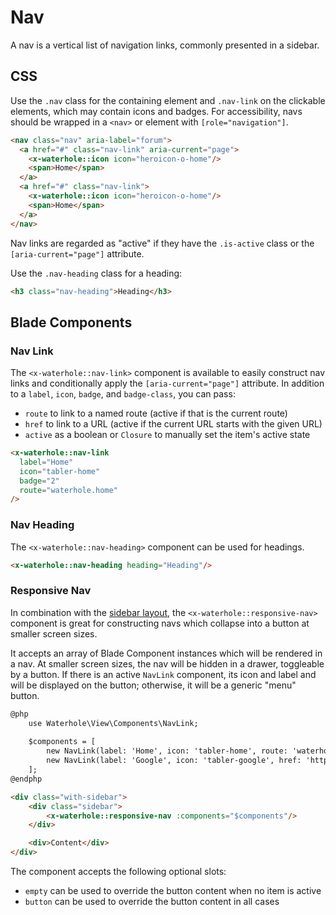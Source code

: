 # Nav
A nav is a vertical list of navigation links, commonly presented in a sidebar.

## CSS
Use the `.nav` class for the containing element and `.nav-link` on the clickable elements, which may contain icons and badges. For accessibility, navs should be wrapped in a `<nav>` or element with `[role="navigation"]`.

```html render
<nav class="nav" aria-label="forum">
  <a href="#" class="nav-link" aria-current="page">
    <x-waterhole::icon icon="heroicon-o-home"/>
    <span>Home</span>
  </a>
  <a href="#" class="nav-link">
    <x-waterhole::icon icon="heroicon-o-home"/>
    <span>Home</span>
  </a>
</nav>
```

Nav links are regarded as "active" if they have the `.is-active` class or the `[aria-current="page"]` attribute.

Use the `.nav-heading` class for a heading:

```html render
<h3 class="nav-heading">Heading</h3>
```

## Blade Components
### Nav Link
The `<x-waterhole::nav-link>` component is available to easily construct nav links and conditionally apply the `[aria-current="page"]` attribute. In addition to a `label`, `icon`, `badge`, and `badge-class`, you can pass:

- `route` to link to a named route (active if that is the current route)
- `href` to link to a URL (active if the current URL starts with the given URL)
- `active` as a boolean or `Closure` to manually set the item's active state

```html render
<x-waterhole::nav-link
  label="Home"
  icon="tabler-home"
  badge="2"
  route="waterhole.home"
/>
```

### Nav Heading
The `<x-waterhole::nav-heading>` component can be used for headings.

```html render
<x-waterhole::nav-heading heading="Heading"/>
```

### Responsive Nav
In combination with the [sidebar layout](./layout.md#sidebar), the `<x-waterhole::responsive-nav>` component is great for constructing navs which collapse into a button at smaller screen sizes. 

It accepts an array of Blade Component instances which will be rendered in a nav. At smaller screen sizes, the nav will be hidden in a drawer, toggleable by a button. If there is an active `NavLink` component, its icon and label and will be displayed on the button; otherwise, it will be a generic "menu" button.

```html render
@php
    use Waterhole\View\Components\NavLink;
    
    $components = [
        new NavLink(label: 'Home', icon: 'tabler-home', route: 'waterhole.home'),
        new NavLink(label: 'Google', icon: 'tabler-google', href: 'https://google.com'),
    ];
@endphp

<div class="with-sidebar">
    <div class="sidebar">
        <x-waterhole::responsive-nav :components="$components"/>
    </div>

    <div>Content</div>
</div>
```

The component accepts the following optional slots:

- `empty` can be used to override the button content when no item is active
- `button` can be used to override the button content in all cases
